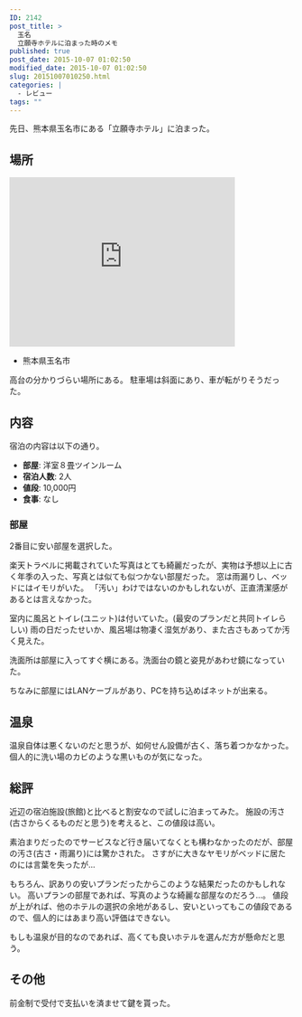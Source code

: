 ```yaml
---
ID: 2142
post_title: >
  玉名
  立願寺ホテルに泊まった時のメモ
published: true
post_date: 2015-10-07 01:02:50
modified_date: 2015-10-07 01:02:50
slug: 20151007010250.html
categories: |
  - レビュー
tags: ""
---
```

先日、熊本県玉名市にある「立願寺ホテル」に泊まった。

<!--more-->
<h2>場所</h2>
<div class="gmap">
<iframe src="https://www.google.com/maps/embed?pb=!1m18!1m12!1m3!1d488.2615222587991!2d130.55740917959324!3d32.93849243122592!2m3!1f0!2f0!3f0!3m2!1i1024!2i768!4f13.1!3m3!1m2!1s0x0000000000000000%3A0x163d564f6aa805a0!2z546J5ZCN5rip5rOJIOeri-mhmOWvuua4qeazieODm-ODhuODqw!5e0!3m2!1sja!2sjp!4v1444147599849" width="400" height="300" frameborder="0" style="border:0" allowfullscreen></iframe>
</div>

<ul>
	<li>熊本県玉名市</li>
</ul>

高台の分かりづらい場所にある。
駐車場は斜面にあり、車が転がりそうだった。

<h2>内容</h2>
宿泊の内容は以下の通り。
<ul>
	<li><b>部屋</b>:
洋室８畳ツインルーム</li>
	<li><b>宿泊人数</b>:
2人</li>
	<li><b>値段</b>:
10,000円</li>
	<li><b>食事</b>:
なし</li>
</ul>

<h3>部屋</h3>
2番目に安い部屋を選択した。

楽天トラベルに掲載されていた写真はとても綺麗だったが、実物は予想以上に古く年季の入った、写真とは似ても似つかない部屋だった。
窓は雨漏りし、ベッドにはイモリがいた。
「汚い」わけではないのかもしれないが、正直清潔感があるとは言えなかった。

室内に風呂とトイレ(ユニット)は付いていた。(最安のプランだと共同トイレらしい)
雨の日だったせいか、風呂場は物凄く湿気があり、また古さもあってか汚く見えた。

洗面所は部屋に入ってすぐ横にある。洗面台の鏡と姿見があわせ鏡になっていた。

ちなみに部屋にはLANケーブルがあり、PCを持ち込めばネットが出来る。

<h2>温泉</h2>
温泉自体は悪くないのだと思うが、如何せん設備が古く、落ち着つかなかった。
個人的に洗い場のカビのような黒いものが気になった。

<h2>総評</h2>
近辺の宿泊施設(旅館)と比べると割安なので試しに泊まってみた。
施設の汚さ(古さからくるものだと思う)を考えると、この値段は高い。

素泊まりだったのでサービスなど行き届いてなくとも構わなかったのだが、部屋の汚さ(古さ・雨漏り)には驚かされた。
さすがに大きなヤモリがベッドに居たのには言葉を失ったが…

もちろん、訳ありの安いプランだったからこのような結果だったのかもしれない。
高いプランの部屋であれば、写真のような綺麗な部屋なのだろう…。
値段が上がれば、他のホテルの選択の余地があるし、安いといってもこの値段であるので、個人的にはあまり高い評価はできない。

もしも温泉が目的なのであれば、高くても良いホテルを選んだ方が懸命だと思う。


<h2>その他</h2>
前金制で受付で支払いを済ませて鍵を貰った。

<div style="display:none" itemscope itemtype="http://schema.org/Review">

  <div itemprop="itemReviewed" itemscope itemtype="https://schema.org/Hotel">
    <span itemprop="name">立願寺温泉ホテル</span>
  </div>
  
  <span itemprop="reviewRating" itemscope itemtype="http://schema.org/Rating">
    <span itemprop="worstRating">0</span>
    <span itemprop="ratingValue">1</span>
    <span itemprop="bestRating">5</span>
  </span>
  
  <span itemprop="author" itemscope itemtype="http://schema.org/Person">
    <span itemprop="name">hiro</span>
  </span>
  
</div>